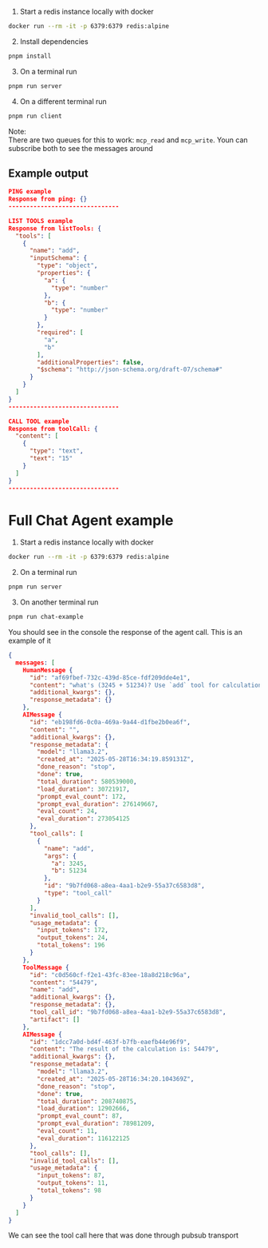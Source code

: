 1. Start a redis instance locally with docker
```bash
docker run --rm -it -p 6379:6379 redis:alpine
```

2. Install dependencies
```bash
pnpm install
```

3. On a terminal run
```bash
pnpm run server
```

4. On a different terminal run
```bash
pnpm run client
```

Note: \
There are two queues for this to work: `mcp_read` and `mcp_write`. Youn can subscribe both to see the messages around


## Example output

```json
PING example
Response from ping: {}
-------------------------------

LIST TOOLS example
Response from listTools: {
  "tools": [
    {
      "name": "add",
      "inputSchema": {
        "type": "object",
        "properties": {
          "a": {
            "type": "number"
          },
          "b": {
            "type": "number"
          }
        },
        "required": [
          "a",
          "b"
        ],
        "additionalProperties": false,
        "$schema": "http://json-schema.org/draft-07/schema#"
      }
    }
  ]
}
-------------------------------

CALL TOOL example
Response from toolCall: {
  "content": [
    {
      "type": "text",
      "text": "15"
    }
  ]
}
-------------------------------
```

# Full Chat Agent example
1. Start a redis instance locally with docker
```bash
docker run --rm -it -p 6379:6379 redis:alpine
```
2. On a terminal run
```bash
pnpm run server
```
3. On another terminal run
```bash
pnpm run chat-example
```
You should see in the console the response of the agent call. This is an example of it
```json
{
  messages: [
    HumanMessage {
      "id": "af69fbef-732c-439d-85ce-fdf209dde4e1",
      "content": "what's (3245 + 51234)? Use `add` tool for calculation",
      "additional_kwargs": {},
      "response_metadata": {}
    },
    AIMessage {
      "id": "eb198fd6-0c0a-469a-9a44-d1fbe2b0ea6f",
      "content": "",
      "additional_kwargs": {},
      "response_metadata": {
        "model": "llama3.2",
        "created_at": "2025-05-28T16:34:19.859131Z",
        "done_reason": "stop",
        "done": true,
        "total_duration": 580539000,
        "load_duration": 30721917,
        "prompt_eval_count": 172,
        "prompt_eval_duration": 276149667,
        "eval_count": 24,
        "eval_duration": 273054125
      },
      "tool_calls": [
        {
          "name": "add",
          "args": {
            "a": 3245,
            "b": 51234
          },
          "id": "9b7fd068-a8ea-4aa1-b2e9-55a37c6583d8",
          "type": "tool_call"
        }
      ],
      "invalid_tool_calls": [],
      "usage_metadata": {
        "input_tokens": 172,
        "output_tokens": 24,
        "total_tokens": 196
      }
    },
    ToolMessage {
      "id": "c0d560cf-f2e1-43fc-83ee-18a8d218c96a",
      "content": "54479",
      "name": "add",
      "additional_kwargs": {},
      "response_metadata": {},
      "tool_call_id": "9b7fd068-a8ea-4aa1-b2e9-55a37c6583d8",
      "artifact": []
    },
    AIMessage {
      "id": "1dcc7a0d-bd4f-463f-b7fb-eaefb44e96f9",
      "content": "The result of the calculation is: 54479",
      "additional_kwargs": {},
      "response_metadata": {
        "model": "llama3.2",
        "created_at": "2025-05-28T16:34:20.104369Z",
        "done_reason": "stop",
        "done": true,
        "total_duration": 208740875,
        "load_duration": 12902666,
        "prompt_eval_count": 87,
        "prompt_eval_duration": 78981209,
        "eval_count": 11,
        "eval_duration": 116122125
      },
      "tool_calls": [],
      "invalid_tool_calls": [],
      "usage_metadata": {
        "input_tokens": 87,
        "output_tokens": 11,
        "total_tokens": 98
      }
    }
  ]
}
```
We can see the tool call here that was done through pubsub transport